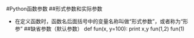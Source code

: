 #Python函数参数
##形式参数和实际参数
- 在定义函数时，函数名后面括号中的变量名称叫做“形式参数”，或者称为“形参”
##缺省参数（默认参数）
def fun(x, y=100):
print x,y
fun(1,2)
fun(1)

